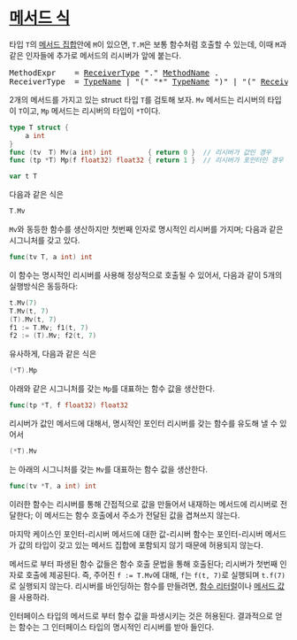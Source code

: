 # [메서드 식](#method-expressions)

타입 `T`의 [메서드 집합](/Types/method_sets.html)안에 `M`이 있으면, `T.M`은 보통 함수처럼 호출할 수 있는데, 이때 `M`과 같은 인자들에 추가로 메서드의 리시버가 앞에 붙는다.

<pre>
<a id="MethodExpr">MethodExpr</a>    = <a href="#ReceiverType">ReceiverType</a> "." <a href="/Types/interface_types.html#MethodName">MethodName</a> .
<a id="ReceiverType">ReceiverType</a>  = <a href="/Types/#TypeName">TypeName</a> | "(" "*" <a href="/Types/#TypeName">TypeName</a> ")" | "(" <a href="#ReceiverType">ReceiverType</a> ")" .
</pre>

2개의 메서드를 가지고 있는 struct 타입 `T`를 검토해 보자. `Mv` 메서드는 리시버의 타입이 `T`이고, `Mp` 메서드는 리시버의 타입이 `*T`이다.

```go
type T struct {
    a int
}
func (tv  T) Mv(a int) int         { return 0 }  // 리시버가 값인 경우
func (tp *T) Mp(f float32) float32 { return 1 }  // 리시버가 포인터인 경우

var t T
```

다음과 같은 식은

```go
T.Mv
```

`Mv`와 동등한 함수를 생산하지만 첫번째 인자로 명시적인 리시버를 가지며; 다음과 같은 시그니처를 갖고 있다.

```go
func(tv T, a int) int
```

이 함수는 명시적인 리시버를 사용해 정상적으로 호출될 수 있어서, 다음과 같이 5개의 실행방식은 동등하다:

```go
t.Mv(7)
T.Mv(t, 7)
(T).Mv(t, 7)
f1 := T.Mv; f1(t, 7)
f2 := (T).Mv; f2(t, 7)
```

유사하게, 다음과 같은 식은

```go
(*T).Mp
```

아래와 같은 시그니처를 갖는 `Mp`를 대표하는 함수 값을 생산한다.

```go
func(tp *T, f float32) float32
```

리시버가 값인 메서드에 대해서, 명시적인 포인터 리시버를 갖는 함수를 유도해 낼 수 있어서

```go
(*T).Mv
```

는 아래의 시그니처를 갖는 `Mv`를 대표하는 함수 값을 생산한다.

```go
func(tv *T, a int) int
```

이러한 함수는 리시버를 통해 간접적으로 값을 만들어서 내재하는 메서드에 리시버로 전달한다; 이 메서드는 함수 호출에서 주소가 전달된 값을 겹쳐쓰지 않는다.

마지막 케이스인 포인터-리시버 메서드에 대한 값-리시버 함수는 포인터-리시버 메서드가 값의 타입이 갖고 있는 메서드 집합에 포함되지 않기 때문에 허용되지 않는다.

메서드로 부터 파생된 함수 값들은 함수 호출 문법을 통해 호출된다; 리시버가 첫번째 인자로 호출에 제공된다. 즉, 주어진 `f := T.Mv`에 대해, `f`는 `f(t, 7)`로 실행되며 `t.f(7)`로 실행되지 않는다. 리시버를 바인딩하는 함수를 만들려면, [함수 리터럴](/Expressions/function_literals.html)이나 [메서드 값](/Expressions/method_values.html)을 사용하라.

인터페이스 타입의 메서드로 부터 함수 값을 파생시키는 것은 허용된다. 결과적으로 얻는 함수는 그 인터페이스 타입의 명시적인 리시버를 받아 들인다.
